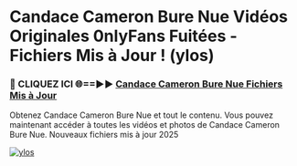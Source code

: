 # Candace Cameron Bure Nue Vidéos Originales 0nlyFans Fuitées - Fichiers Mis à Jour ! (ylos)

<h3>🔴 CLIQUEZ ICI 🌐==►► <a href="https://tinyurl.com/2pmr4ezf" rel="nofollow">Candace Cameron Bure Nue Fichiers Mis à Jour</a></h3>

Obtenez Candace Cameron Bure Nue et tout le contenu. Vous pouvez maintenant accéder à toutes les vidéos et photos de Candace Cameron Bure Nue. Nouveaux fichiers mis à jour 2025

[![ylos](https://i.imgur.com/6SNvagu.gif)](https://tinyurl.com/2pmr4ezf)
